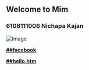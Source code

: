 ## Welcome to Mim

### **6108111006 Nichapa Kajan**
![Image](http://mim321.github.io/MyProfile/321.jpg)

[**##facebook**](https://www.facebook.com/mim.suchicha) 

[**##hello.htm**](https://mim321.github.io/Myprofile/hello.htm) 


